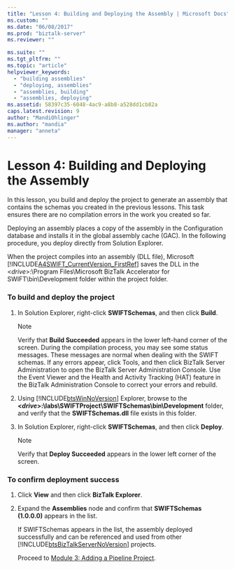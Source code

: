 ```yaml
---
title: "Lesson 4: Building and Deploying the Assembly | Microsoft Docs"
ms.custom: ""
ms.date: "06/08/2017"
ms.prod: "biztalk-server"
ms.reviewer: ""

ms.suite: ""
ms.tgt_pltfrm: ""
ms.topic: "article"
helpviewer_keywords: 
  - "building assemblies"
  - "deploying, assemblies"
  - "assemblies, building"
  - "assemblies, deploying"
ms.assetid: 58397c35-6048-4ac9-a8b8-a528dd1cb82a
caps.latest.revision: 9
author: "MandiOhlinger"
ms.author: "mandia"
manager: "anneta"
---
```

# Lesson 4: Building and Deploying the Assembly
In this lesson, you build and deploy the project to generate an assembly that contains the schemas you created in the previous lessons. This task ensures there are no compilation errors in the work you created so far.  
  
 Deploying an assembly places a copy of the assembly in the Configuration database and installs it in the global assembly cache (GAC). In the following procedure, you deploy directly from Solution Explorer.  
  
 When the project compiles into an assembly (DLL file), Microsoft [!INCLUDE[A4SWIFT_CurrentVersion_FirstRef](../../includes/a4swift-currentversion-firstref-md.md)] saves the DLL in the \<*drive*\>:\Program Files\\Microsoft  BizTalk Accelerator for SWIFT\bin\Development folder within the project folder.  
  
### To build and deploy the project  
  
1. In Solution Explorer, right-click **SWIFTSchemas**, and then click **Build**.  
  
   > [!NOTE]
   >  Verify that **Build Succeeded** appears in the lower left-hand corner of the screen. During the compilation process, you may see some status messages. These messages are normal when dealing with the SWIFT schemas. If any errors appear, click Tools, and then click BizTalk Server Administration to open the BizTalk Server Administration Console. Use the Event Viewer and the Health and Activity Tracking (HAT) feature in the BizTalk Administration Console to correct your errors and rebuild.  
  
2. Using [!INCLUDE[btsWinNoVersion](../../includes/btswinnoversion-md.md)] Explorer, browse to the **\<*drive*\>:\labs\SWIFTProject\SWIFTSchemas\bin\Development** folder, and verify that the **SWIFTSchemas.dll** file exists in this folder.  
  
3. In Solution Explorer, right-click **SWIFTSchemas**, and then click **Deploy**.  
  
   > [!NOTE]
   >  Verify that **Deploy Succeeded** appears in the lower left corner of the screen.  
  
### To confirm deployment success  
  
1. Click **View** and then click **BizTalk Explorer**.  
  
2. Expand the **Assemblies** node and confirm that **SWIFTSchemas (1.0.0.0)** appears in the list.  
  
    If SWIFTSchemas appears in the list, the assembly deployed successfully and can be referenced and used from other [!INCLUDE[btsBizTalkServerNoVersion](../../includes/btsbiztalkservernoversion-md.md)] projects.  
  
   Proceed to [Module 3: Adding a Pipeline Project](../../adapters-and-accelerators/accelerator-swift/module-3-adding-a-pipeline-project.md).